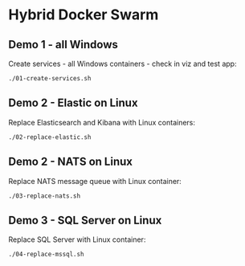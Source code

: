 
# Hybrid Docker Swarm

## Demo 1 - all Windows

Create services - all Windows containers - check in viz and test app:

```
./01-create-services.sh
```

## Demo 2 - Elastic on Linux

Replace Elasticsearch and Kibana with Linux containers:

```
./02-replace-elastic.sh
```

## Demo 2 - NATS on Linux

Replace NATS message queue with Linux container:

```
./03-replace-nats.sh
```

## Demo 3 - SQL Server on Linux

Replace SQL Server with Linux container:

```
./04-replace-mssql.sh
```